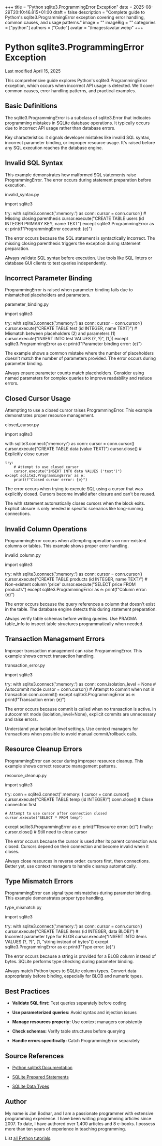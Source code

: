 +++
title = "Python sqlite3.ProgrammingError Exception"
date = 2025-08-29T20:10:46.815+01:00
draft = false
description = "Complete guide to Python's sqlite3.ProgrammingError exception covering error handling, common causes, and usage patterns."
image = ""
imageBig = ""
categories = ["python"]
authors = ["Cude"]
avatar = "/images/avatar.webp"
+++

# Python sqlite3.ProgrammingError Exception

Last modified April 15, 2025

This comprehensive guide explores Python's sqlite3.ProgrammingError
exception, which occurs when incorrect API usage is detected. We'll cover common
causes, error handling patterns, and practical examples.

## Basic Definitions

The sqlite3.ProgrammingError is a subclass of sqlite3.Error
that indicates programming mistakes in SQLite database operations. It typically
occurs due to incorrect API usage rather than database errors.

Key characteristics: it signals developer mistakes like invalid SQL syntax,
incorrect parameter binding, or improper resource usage. It's raised before any
SQL execution reaches the database engine.

## Invalid SQL Syntax

This example demonstrates how malformed SQL statements raise ProgrammingError.
The error occurs during statement preparation before execution.

invalid_syntax.py
  

import sqlite3

try:
    with sqlite3.connect(':memory:') as conn:
        cursor = conn.cursor()
        # Missing closing parenthesis
        cursor.execute("CREATE TABLE users (id INTEGER PRIMARY KEY, name TEXT")
except sqlite3.ProgrammingError as e:
    print(f"ProgrammingError occurred: {e}")

The error occurs because the SQL statement is syntactically incorrect. The
missing closing parenthesis triggers the exception during statement preparation.

Always validate SQL syntax before execution. Use tools like SQL linters or
database GUI clients to test queries independently.

## Incorrect Parameter Binding

ProgrammingError is raised when parameter binding fails due to mismatched
placeholders and parameters.

parameter_binding.py
  

import sqlite3

try:
    with sqlite3.connect(':memory:') as conn:
        cursor = conn.cursor()
        cursor.execute("CREATE TABLE test (id INTEGER, name TEXT)")
        # Mismatch between placeholders (2) and parameters (1)
        cursor.execute("INSERT INTO test VALUES (?, ?)", (1,))
except sqlite3.ProgrammingError as e:
    print(f"Parameter binding error: {e}")

The example shows a common mistake where the number of placeholders doesn't match
the number of parameters provided. The error occurs during parameter binding.

Always ensure parameter counts match placeholders. Consider using named
parameters for complex queries to improve readability and reduce errors.

## Closed Cursor Usage

Attempting to use a closed cursor raises ProgrammingError. This example
demonstrates proper resource management.

closed_cursor.py
  

import sqlite3

with sqlite3.connect(':memory:') as conn:
    cursor = conn.cursor()
    cursor.execute("CREATE TABLE data (value TEXT)")
    cursor.close()  # Explicitly close cursor
    
    try:
        # Attempt to use closed cursor
        cursor.execute("INSERT INTO data VALUES ('test')")
    except sqlite3.ProgrammingError as e:
        print(f"Closed cursor error: {e}")

The error occurs when trying to execute SQL using a cursor that was explicitly
closed. Cursors become invalid after closure and can't be reused.

The with statement automatically closes cursors when the block exits. Explicit
closure is only needed in specific scenarios like long-running connections.

## Invalid Column Operations

ProgrammingError occurs when attempting operations on non-existent columns or
tables. This example shows proper error handling.

invalid_column.py
  

import sqlite3

try:
    with sqlite3.connect(':memory:') as conn:
        cursor = conn.cursor()
        cursor.execute("CREATE TABLE products (id INTEGER, name TEXT)")
        # Non-existent column 'price'
        cursor.execute("SELECT price FROM products")
except sqlite3.ProgrammingError as e:
    print(f"Column error: {e}")

The error occurs because the query references a column that doesn't exist in the
table. The database engine detects this during statement preparation.

Always verify table schemas before writing queries. Use PRAGMA table_info
to inspect table structures programmatically when needed.

## Transaction Management Errors

Improper transaction management can raise ProgrammingError. This example shows
correct transaction handling.

transaction_error.py
  

import sqlite3

try:
    with sqlite3.connect(':memory:') as conn:
        conn.isolation_level = None  # Autocommit mode
        cursor = conn.cursor()
        # Attempt to commit when not in transaction
        conn.commit()
except sqlite3.ProgrammingError as e:
    print(f"Transaction error: {e}")

The error occurs because commit is called when no transaction is
active. In autocommit mode (isolation_level=None), explicit commits
are unnecessary and raise errors.

Understand your isolation level settings. Use context managers for transactions
when possible to avoid manual commit/rollback calls.

## Resource Cleanup Errors

ProgrammingError can occur during improper resource cleanup. This example shows
correct resource management patterns.

resource_cleanup.py
  

import sqlite3

try:
    conn = sqlite3.connect(':memory:')
    cursor = conn.cursor()
    cursor.execute("CREATE TABLE temp (id INTEGER)")
    conn.close()  # Close connection first
    
    # Attempt to use cursor after connection closed
    cursor.execute("SELECT * FROM temp")
except sqlite3.ProgrammingError as e:
    print(f"Resource error: {e}")
finally:
    cursor.close()  # Still need to close cursor

The error occurs because the cursor is used after its parent connection was
closed. Cursors depend on their connection and become invalid when it closes.

Always close resources in reverse order: cursors first, then connections. Better
yet, use context managers to handle cleanup automatically.

## Type Mismatch Errors

ProgrammingError can signal type mismatches during parameter binding. This
example demonstrates proper type handling.

type_mismatch.py
  

import sqlite3

try:
    with sqlite3.connect(':memory:') as conn:
        cursor = conn.cursor()
        cursor.execute("CREATE TABLE items (id INTEGER, data BLOB)")
        # Incorrect parameter type for BLOB
        cursor.execute("INSERT INTO items VALUES (?, ?)", 
                      (1, "string instead of bytes"))
except sqlite3.ProgrammingError as e:
    print(f"Type error: {e}")

The error occurs because a string is provided for a BLOB column instead of
bytes. SQLite performs type checking during parameter binding.

Always match Python types to SQLite column types. Convert data appropriately
before binding, especially for BLOB and numeric types.

## Best Practices

- **Validate SQL first:** Test queries separately before coding

- **Use parameterized queries:** Avoid syntax and injection issues

- **Manage resources properly:** Use context managers consistently

- **Check schemas:** Verify table structures before querying

- **Handle errors specifically:** Catch ProgrammingError separately

## Source References

- [Python sqlite3 Documentation](https://docs.python.org/3/library/sqlite3.html)

- [SQLite Prepared Statements](https://www.sqlite.org/c3ref/prepare.html)

- [SQLite Data Types](https://www.sqlite.org/datatype3.html)

## Author

My name is Jan Bodnar, and I am a passionate programmer with extensive
programming experience. I have been writing programming articles since 2007.
To date, I have authored over 1,400 articles and 8 e-books. I possess more
than ten years of experience in teaching programming.

List [all Python tutorials](/python/).